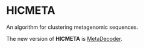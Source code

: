 # HICMETA

An algorithm for clustering metagenomic sequences.

The new version of **HICMETA** is [MetaDecoder](https://github.com/liu-congcong/MetaDecoder).
